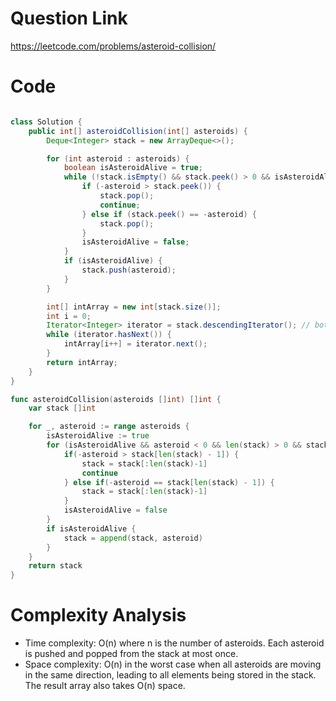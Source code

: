 # Question Link
https://leetcode.com/problems/asteroid-collision/

# Code

```java

class Solution {
    public int[] asteroidCollision(int[] asteroids) {
        Deque<Integer> stack = new ArrayDeque<>();

        for (int asteroid : asteroids) {
            boolean isAsteroidAlive = true;
            while (!stack.isEmpty() && stack.peek() > 0 && isAsteroidAlive && asteroid < 0) {
                if (-asteroid > stack.peek()) {
                    stack.pop();
                    continue;
                } else if (stack.peek() == -asteroid) {
                    stack.pop();
                }
                isAsteroidAlive = false;
            }
            if (isAsteroidAlive) {
                stack.push(asteroid);
            }
        }

        int[] intArray = new int[stack.size()];
        int i = 0;
        Iterator<Integer> iterator = stack.descendingIterator(); // bottom to top
        while (iterator.hasNext()) {
            intArray[i++] = iterator.next();
        }
        return intArray;
    }
}
```

```go
func asteroidCollision(asteroids []int) []int {
	var stack []int

	for _, asteroid := range asteroids {
		isAsteroidAlive := true
		for (isAsteroidAlive && asteroid < 0 && len(stack) > 0 && stack[len(stack)-1] > 0) {
			if(-asteroid > stack[len(stack) - 1]) {
				stack = stack[:len(stack)-1]
				continue
			} else if(-asteroid == stack[len(stack) - 1]) {
				stack = stack[:len(stack)-1]
			}
			isAsteroidAlive = false
		}
		if isAsteroidAlive {
			stack = append(stack, asteroid)
		}
	}
	return stack
}
```
# Complexity Analysis
- Time complexity: O(n) where n is the number of asteroids. Each asteroid is pushed and popped from the stack at most once.
- Space complexity: O(n) in the worst case when all asteroids are moving in the same direction, leading to all elements being stored in the stack. The result array also takes O(n) space.